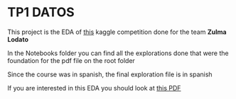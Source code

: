 # TP1 DATOS

This project is the EDA of [this](https://www.kaggle.com/competitions/trocafone/leaderboard) kaggle competition done for the team **Zulma Lodato**

In the Notebooks folder you can find all the explorations done that were the foundation for the pdf file on the root folder

Since the course was in spanish, the final exploration file is in spanish

If you are interested in this EDA you should look at [this PDF](https://github.com/IgVelasco/Tp1_Datos/blob/master/TP1_DATOS-Grupo12-ZulmaLoDato.pdf)
